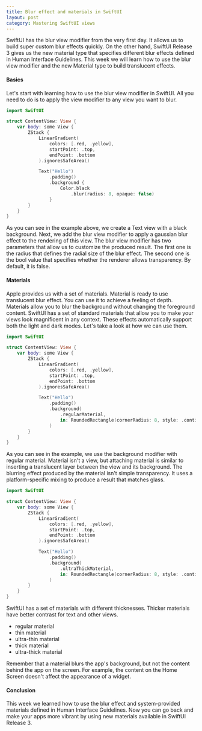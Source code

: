 ```yaml
---
title: Blur effect and materials in SwiftUI
layout: post
category: Mastering SwiftUI views
---
```


SwiftUI has the blur view modifier from the very first day. It allows us to build super custom blur effects quickly. On the other hand, SwiftUI Release 3 gives us the new material type that specifies different blur effects defined in Human Interface Guidelines. This week we will learn how to use the blur view modifier and the new Material type to build translucent effects.

#### Basics
Let's start with learning how to use the blur view modifier in SwiftUI. All you need to do is to apply the view modifier to any view you want to blur.

```swift
import SwiftUI

struct ContentView: View {
    var body: some View {
        ZStack {
            LinearGradient(
                colors: [.red, .yellow],
                startPoint: .top,
                endPoint: .bottom
            ).ignoresSafeArea()

            Text("Hello")
                .padding()
                .background {
                    Color.black
                        .blur(radius: 8, opaque: false)
                }
        }
    }
}
```

As you can see in the example above, we create a Text view with a black background. Next, we add the blur view modifier to apply a gaussian blur effect to the rendering of this view. The blur view modifier has two parameters that allow us to customize the produced result. The first one is the radius that defines the radial size of the blur effect. The second one is the bool value that specifies whether the renderer allows transparency. By default, it is false.

#### Materials
Apple provides us with a set of materials. Material is ready to use translucent blur effect. You can use it to achieve a feeling of depth. Materials allow you to blur the background without changing the foreground content. SwiftUI has a set of standard materials that allow you to make your views look magnificent in any context. These effects automatically support both the light and dark modes. Let's take a look at how we can use them.

```swift
import SwiftUI

struct ContentView: View {
    var body: some View {
        ZStack {
            LinearGradient(
                colors: [.red, .yellow],
                startPoint: .top,
                endPoint: .bottom
            ).ignoresSafeArea()

            Text("Hello")
                .padding()
                .background(
                    .regularMaterial,
                    in: RoundedRectangle(cornerRadius: 8, style: .continuous)
                )
        }
    }
}
```

As you can see in the example, we use the background modifier with regular material. Material isn't a view, but attaching material is similar to inserting a translucent layer between the view and its background. The blurring effect produced by the material isn't simple transparency. It uses a platform-specific mixing to produce a result that matches glass.

```swift
import SwiftUI

struct ContentView: View {
    var body: some View {
        ZStack {
            LinearGradient(
                colors: [.red, .yellow],
                startPoint: .top,
                endPoint: .bottom
            ).ignoresSafeArea()

            Text("Hello")
                .padding()
                .background(
                    .ultraThickMaterial,
                    in: RoundedRectangle(cornerRadius: 8, style: .continuous)
                )
        }
    }
}
```

SwiftUI has a set of materials with different thicknesses. Thicker materials have better contrast for text and other views.
* regular material
* thin material
* ultra-thin material
* thick material
* ultra-thick material

Remember that a material blurs the app's background, but not the content behind the app on the screen. For example, the content on the Home Screen doesn't affect the appearance of a widget.

#### Conclusion
This week we learned how to use the blur effect and system-provided materials defined in Human Interface Guidelines. Now you can go back and make your apps more vibrant by using new materials available in SwiftUI Release 3.

